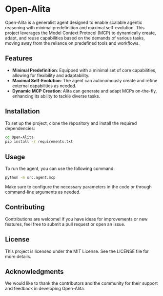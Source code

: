 # Open-Alita

Open-Alita is a generalist agent designed to enable scalable agentic reasoning with minimal predefinition and maximal self-evolution. This project leverages the Model Context Protocol (MCP) to dynamically create, adapt, and reuse capabilities based on the demands of various tasks, moving away from the reliance on predefined tools and workflows.

## Features

- **Minimal Predefinition**: Equipped with a minimal set of core capabilities, allowing for flexibility and adaptability.
- **Maximal Self-Evolution**: The agent can autonomously create and refine external capabilities as needed.
- **Dynamic MCP Creation**: Alita can generate and adapt MCPs on-the-fly, enhancing its ability to tackle diverse tasks.

## Installation

To set up the project, clone the repository and install the required dependencies:

```bash
cd Open-Alita
pip install -r requirements.txt
```

## Usage

To run the agent, you can use the following command:

```bash
python -m src.agent.mcp
```

Make sure to configure the necessary parameters in the code or through command-line arguments as needed.

## Contributing

Contributions are welcome! If you have ideas for improvements or new features, feel free to submit a pull request or open an issue.

## License

This project is licensed under the MIT License. See the LICENSE file for more details.

## Acknowledgments

We would like to thank the contributors and the community for their support and feedback in developing Open-Alita.
